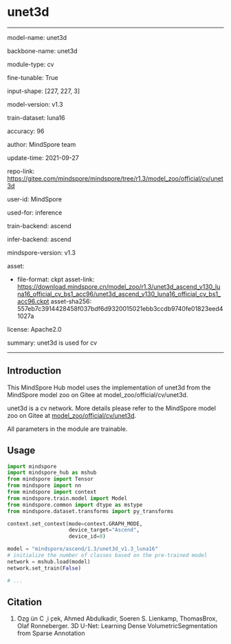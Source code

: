 # unet3d

---

model-name: unet3d

backbone-name: unet3d

module-type: cv

fine-tunable: True

input-shape: [227, 227, 3]

model-version: v1.3

train-dataset: luna16

accuracy: 96

author: MindSpore team

update-time: 2021-09-27

repo-link: <https://gitee.com/mindspore/mindspore/tree/r1.3/model_zoo/official/cv/unet3d>

user-id: MindSpore

used-for: inference

train-backend: ascend

infer-backend: ascend

mindspore-version: v1.3

asset:

-
    file-format: ckpt
    asset-link: <https://download.mindspore.cn/model_zoo/r1.3/unet3d_ascend_v130_luna16_official_cv_bs1_acc96/unet3d_ascend_v130_luna16_official_cv_bs1_acc96.ckpt>
    asset-sha256: 557eb7c3914428458f037bdf6d9320015021ebb3ccdb9740fe01823eed41027a

license: Apache2.0

summary: unet3d is used for cv

---

## Introduction

This MindSpore Hub model uses the implementation of unet3d from the MindSpore model zoo on Gitee at model_zoo/official/cv/unet3d.

unet3d is a cv network. More details please refer to the MindSpore model zoo on Gitee at [model_zoo/official/cv/unet3d](https://gitee.com/mindspore/mindspore/blob/r1.3/model_zoo/official/cv/unet3d/README.md).

All parameters in the module are trainable.

## Usage

```python
import mindspore
import mindspore_hub as mshub
from mindspore import Tensor
from mindspore import nn
from mindspore import context
from mindspore.train.model import Model
from mindspore.common import dtype as mstype
from mindspore.dataset.transforms import py_transforms

context.set_context(mode=context.GRAPH_MODE,
                    device_target="Ascend",
                    device_id=0)

model = "mindspore/ascend/1.3/unet3d_v1.3_luna16"
# initialize the number of classes based on the pre-trained model
network = mshub.load(model)
network.set_train(False)

# ...
```

## Citation

1. ̈Ozg ̈un C ̧ i ̧cek, Ahmed Abdulkadir, Soeren S. Lienkamp, ThomasBrox, Olaf Ronneberger. 3D U-Net: Learning Dense VolumetricSegmentation from Sparse Annotation
